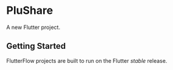 # PluShare

A new Flutter project.

## Getting Started

FlutterFlow projects are built to run on the Flutter _stable_ release.
